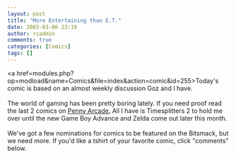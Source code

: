 ```yaml
---
layout: post
title: "More Entertaining than E.T."
date: 2003-03-06 23:19
author: rcadmin
comments: true
categories: [Comics]
tags: []
---
```

<a href=modules.php?op=modload&name=Comics&file=index&action=comic&id=255>Today's comic</a> is based on an almost weekly discussion Goz and I have. 
<br />
<br />
The world of gaming has been pretty boring lately. If you need proof read the last 2 comics on <a href=http://www.penny-arcade.com>Penny Arcade.</a> All I have is Timesplitters 2 to hold me over until the new Game Boy Advance and Zelda come out later this month.
<br />
<br />
We've got a few nominations for comics to be featured on the Bitsmack, but we need more. If you'd like a tshirt of your favorite comic, click "comments" below.
<!--more-->
<img src="/http://dl.bitsmack.com/comics/20030306.jpg" alt="" />
